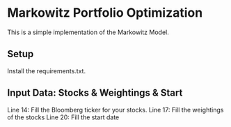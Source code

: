 # Markowitz Portfolio Optimization

This is a simple implementation of the Markowitz Model.

## Setup

Install the requirements.txt.

## Input Data: Stocks & Weightings & Start

Line 14: Fill the Bloomberg ticker for your stocks.
Line 17: Fill the weightings of the stocks
Line 20: Fill the start date 
